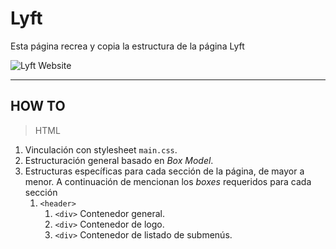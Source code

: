 # Lyft
Esta página recrea y copia la estructura de la página Lyft

![Lyft Website](docs/fullpage.png)

***

## HOW TO

> HTML
1. Vinculación con stylesheet `main.css`.
2. Estructuración general basado en *Box Model*.
3. Estructuras específicas para cada sección de la página, de mayor a menor. A continuación de mencionan los *boxes* requeridos para cada sección
    1. `<header>`
       1. `<div>` Contenedor general.
       2. `<div>` Contenedor de logo.
       3. `<div>` Contenedor de listado de submenús.

